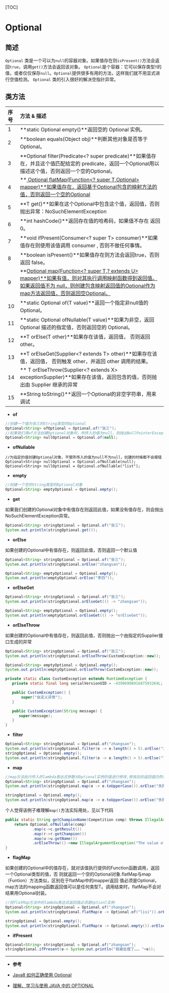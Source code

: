 [TOC]

# Optional

## 简述

`Optional` 类是一个可以为`null`的容器对象。如果值存在则`isPresent()`方法会返回`true`，调用`get()`方法会返回该对象。
`Optional`是个容器：它可以保存类型`T`的值，或者仅仅保存`null`。`Optional`提供很多有用的方法，这样我们就不用显式进行空值检测。
`Optional` 类的引入很好的解决空指针异常。

## 类方法  

| 序号 | 方法 & 描述                                                  |
| :--- | :----------------------------------------------------------- |
| 1    | **static <T> Optional<T> empty()**返回空的 Optional 实例。   |
| 2    | **boolean equals(Object obj)**判断其他对象是否等于 Optional。 |
| 3    | **Optional<T> filter(Predicate<? super <T> predicate)**如果值存在，并且这个值匹配给定的 predicate，返回一个Optional用以描述这个值，否则返回一个空的Optional。 |
| 4    | **<U> Optional<U> flatMap(Function<? super T,Optional<U>> mapper)**如果值存在，返回基于Optional包含的映射方法的值，否则返回一个空的Optional |
| 5    | **T get()**如果在这个Optional中包含这个值，返回值，否则抛出异常：NoSuchElementException |
| 6    | **int hashCode()**返回存在值的哈希码，如果值不存在 返回 0。  |
| 7    | **void ifPresent(Consumer<? super T> consumer)**如果值存在则使用该值调用 consumer , 否则不做任何事情。 |
| 8    | **boolean isPresent()**如果值存在则方法会返回true，否则返回 false。 |
| 9    | **<U>Optional<U> map(Function<? super T,? extends U> mapper)**如果有值，则对其执行调用映射函数得到返回值。如果返回值不为 null，则创建包含映射返回值的Optional作为map方法返回值，否则返回空Optional。 |
| 10   | **static <T> Optional<T> of(T value)**返回一个指定非null值的Optional。 |
| 11   | **static <T> Optional<T> ofNullable(T value)**如果为非空，返回 Optional 描述的指定值，否则返回空的 Optional。 |
| 12   | **T orElse(T other)**如果存在该值，返回值， 否则返回 other。 |
| 13   | **T orElseGet(Supplier<? extends T> other)**如果存在该值，返回值， 否则触发 other，并返回 other 调用的结果。 |
| 14   | **<X extends Throwable> T orElseThrow(Supplier<? extends X> exceptionSupplier)**如果存在该值，返回包含的值，否则抛出由 Supplier 继承的异常 |
| 15   | **String toString()**返回一个Optional的非空字符串，用来调试  |

- **of**

```java
//创建一个值为张三的String类型的Optional
Optional<String> ofOptional = Optional.of("张三");
//如果我们用of方法创建Optional对象时，所传入的值为null，则抛出NullPointerException如下图所示
Optional<String> nullOptional = Optional.of(null);
```

- **ofNullable**

```
//为指定的值创建Optional对象，不管所传入的值为null不为null，创建的时候都不会报错
Optional<String> nullOptional = Optional.ofNullable(null);
Optional<String> nullOptional = Optional.ofNullable("list");
```

- **empty**

```java
//创建一个空的String类型的Optional对象
Optional<String> emptyOptional = Optional.empty();
```

- **get**

如果我们创建的Optional对象中有值存在则返回此值，如果没有值存在，则会抛出 
NoSuchElementException异常。

```java
Optional<String> stringOptional = Optional.of("张三");
System.out.println(stringOptional.get());
```

- **orElse**

如果创建的Optional中有值存在，则返回此值，否则返回一个默认值

```java
Optional<String> stringOptional = Optional.of("张三");
System.out.println(stringOptional.orElse("zhangsan"));

Optional<String> emptyOptional = Optional.empty();
System.out.println(emptyOptional.orElse("李四"));
```

- **orElseGet**

```java
Optional<String> stringOptional = Optional.of("张三");
System.out.println(stringOptional.orElseGet(() -> "zhangsan"));

Optional<String> emptyOptional = Optional.empty();
System.out.println(emptyOptional.orElseGet(() -> "orElseGet"));

```

- **orElseThrow**

如果创建的Optional中有值存在，则返回此值，否则抛出一个由指定的Supplier接口生成的异常

```java
Optional<String> stringOptional = Optional.of("张三");
System.out.println(stringOptional.orElseThrow(CustomException::new));

Optional<String> emptyOptional = Optional.empty();
System.out.println(emptyOptional.orElseThrow(CustomException::new));

private static class CustomException extends RuntimeException {
   private static final long serialVersionUID = -4399699891687593264L;

   public CustomException() {
       super("自定义异常");
   }

   public CustomException(String message) {
      super(message);
   }
}
```

- **filter**

```java
Optional<String> stringOptional = Optional.of("zhangsan");
System.out.println(stringOptional.filter(e -> e.length() > 5).orElse("王五"));
stringOptional = Optional.empty();
System.out.println(stringOptional.filter(e -> e.length() > 5).orElse("lisi"));
```

- **map**

```java
//map方法执行传入的lambda表达式参数对Optional实例的值进行修改,修改后的返回值仍然是一个Optional对象
Optional<String> stringOptional = Optional.of("zhangsan");
System.out.println(stringOptional.map(e -> e.toUpperCase()).orElse("失败"));

stringOptional = Optional.empty();
System.out.println(stringOptional.map(e -> e.toUpperCase()).orElse("失败"));
```

个人觉得该例子难理解`map()`方法实际用处，见以下代码  

```java
public static String getChampionName(Competition comp) throws IllegalArgumentException {
    return Optional.ofNullable(comp)
            .map(c->c.getResult())
            .map(r->r.getChampion())
            .map(u->u.getName())
            .orElseThrow(()->new IllegalArgumentException("The value of param comp isn't available."));
}
```

- **flagMap**

如果创建的Optional中的值存在，就对该值执行提供的Function函数调用，返回一个Optional类型的值，否 
则就返回一个空的Optional对象.flatMap与map（Funtion）方法类似，区别在于flatMap中的mapper返回 
值必须是Optional，map方法的mapping函数返回值可以是任何类型T。调用结束时，flatMap不会对结果用Optional封装。

```java 
//但flatMap方法中的lambda表达式返回值必须是Optionl实例
Optional<String> stringOptional = Optional.of("zhangsan");
System.out.println(stringOptional.flatMap(e -> Optional.of("lisi")).orElse("失败"));

stringOptional = Optional.empty();
System.out.println(stringOptional.flatMap(e -> Optional.empty()).orElse("失败"));

```

- **ifPresent**

```java
Optional<String> stringOptional = Optional.of("zhangsan");
stringOptional.ifPresent(e-> System.out.println("我被处理了。。。"+e));

```

<hr>


- **参考**

- [Java8 如何正确使用 Optional](http://www.importnew.com/26066.html)

- [理解、学习与使用 JAVA 中的 OPTIONAL](https://blog.csdn.net/zknxx/article/details/78586799)